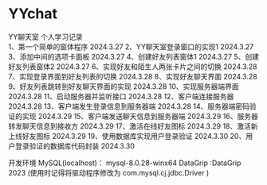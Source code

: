 # YYchat
YY聊天室  个人学习记录  
1、第一个简单的窗体程序 2024.3.27
2、YY聊天室登录窗口的实现1 2024.3.27
3、添加中间的选项卡面板 2024.3.27
4、创建好友列表窗体1 2024.3.27
5、创建好友列表窗体2 2024.3.27
6、实现好友和陌生人两张卡片之间的切换 2024.3.28
7、实现登录界面到好友列表的切换 2024.3.28
8、实现好友聊天界面 2024.3.28
9、好友列表跳转到好友聊天界面的实现 2024.3.28
10、实现服务器端界面 2024.3.28
11、启动服务器并监听接口 2024.3.28
12、客户端连接服务器 2024.3.28
13、客户端发生登录信息到服务器端 2024.3.28
14、服务器端密码验证的实现 2024.3.29
15、客户端发送聊天信息到服务器端 2024.3.29
16、服务器转发聊天信息到接收方 2024.3.29
17、激活在线好友图标 2024.3.29
18、激活新上线好友图标 2024.3.29
19、使用数据库实现用户登录验证 2024.3.30
20、用户登录验证的数据库代码封装 2024.3.30

开发环境
MySQL(localhost)： mysql-8.0.28-winx64
DataGrip :DataGrip 2023   (使用时记得将驱动程序修改为 com.mysql.cj.jdbc.Driver )

